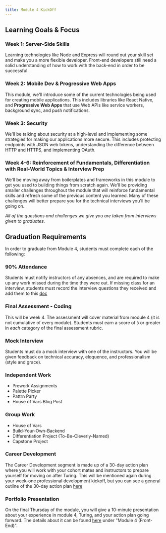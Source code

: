 ```yaml
---
title: Module 4 KickOff
---
```


## Learning Goals & Focus

### Week 1: Server-Side Skills

Learning technologies like Node and Express will round out your skill set and make you a more flexible developer. 
Front-end developers still need a solid understanding of how to work with the back-end in order to be successful.

### Week 2: Mobile Dev & Progressive Web Apps

This module, we'll introduce some of the current technologies being used for creating mobile applications. 
This includes libraries like React Native, and **Progressive Web Apps** that use Web APIs like service workers, background sync, and push notifications.

### Week 3: Security

We'll be talking about security at a high-level and implementing some strategies for making our applications more secure. 
This includes protecting endpoints with JSON web tokens, understanding the difference between HTTP and HTTPS, and implementing OAuth.

### Week 4-6: Reinforcement of Fundamentals, Differentiation with Real-World Topics & Interview Prep

We'll be moving away from boilerplates and frameworks in this module to get you used to building things from scratch again. 
We'll be providing smaller challenges throughout the module that will reinforce fundamental skills and refresh some of the previous content you learned. 
Many of these challenges will better prepare you for the technical interviews you'll be going on.

_All of the questions and challenges we give you are taken from interviews given to graduates._


## Graduation Requirements

In order to graduate from Module 4, students must complete each of the following:

### 90% Attendance

Students must notify instructors of any absences, and are required to make up any work missed during the time they were out. 
If missing class for an interview, students must record the interview questions they received and add them to this [doc](https://docs.google.com/document/d/1PPfnfGOmzVRPXVa9t9qzl1G6vYM52teL7NksRQbfqiQ/edit?usp=sharing)

### Final Assessment - Coding

This will be week 4. The assessment will cover material from module 4 (it is not cumulative of every module). Students must earn a score of `3` or greater in *each* category of the final assessment rubric.

### Mock Interview

Students must do a mock interview with one of the instructors. You will be given feedback on technical accuracy, eloquence, and professionalism (style and grace).

### Independent Work

* Prework Assignments
* Palette Picker
* Pattrn Party
* House of Vars Blog Post

### Group Work

* House of Vars
* Build-Your-Own-Backend
* Differentiation Project (To-Be-Cleverly-Named)
* Capstone Project

### Career Development

The Career Development segment is made up of a 30-day action plan where you will work with your cohort mates and instructors to prepare yourself for moving on after Turing. 
This will be mentioned again during your week-one professional development kickoff, but you can see a general outline of the 30-day action plan [here](https://github.com/turingschool/career-development-curriculum/blob/master/module_four/post_grad_plan.md)

### Portfolio Presentation

On the final Thursday of the module, you will give a 10-minute presentation about your experience in module 4, Turing, and your action plan going forward. 
The details about it can be found [here](https://github.com/turingschool/portfolios/blob/master/README.markdown) under "Module 4 (Front-End)".
